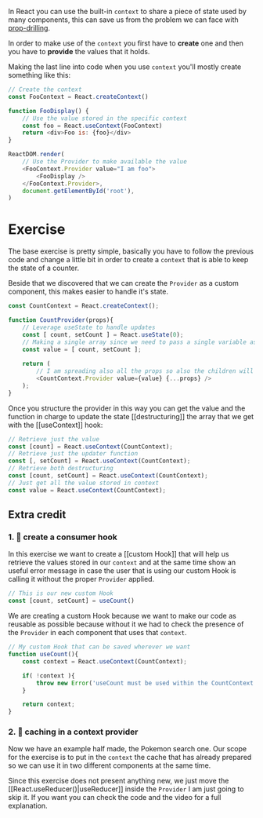 In React you can use the built-in `context` to share a piece of state used by many components, this can save us from the problem we can face with [prop-drilling](https://kentcdodds.com/blog/prop-drilling).

In order to make use of the `context` you first have to **create** one and then you have to **provide** the values that it holds. 

Making the last line into code when you use `context` you'll mostly create something like this:

```js
// Create the context
const FooContext = React.createContext()

function FooDisplay() {
	// Use the value stored in the specific context
	const foo = React.useContext(FooContext)
	return <div>Foo is: {foo}</div>
}

ReactDOM.render(
	// Use the Provider to make available the value
  	<FooContext.Provider value="I am foo">
    	<FooDisplay />
  	</FooContext.Provider>,
  	document.getElementById('root'),
)
```

# Exercise
The base exercise is pretty simple, basically you have to follow the previous code and change a little bit in order to create a `context` that is able to keep the state of a counter.

Beside that we discovered that we can create the `Provider` as a custom component, this makes easier to handle it's state.

```js
const CountContext = React.createContext();

function CountProvider(props){
	// Leverage useState to handle updates
	const [ count, setCount ] = React.useState(0);
	// Making a single array since we need to pass a single variable as value
	const value = [ count, setCount ];
	
	return (
		// I am spreading also all the props so also the children will be taken care of
		<CountContext.Provider value={value} {...props} />
	);
}
```

Once you structure the provider in this way you can get the value and the function in charge to update the state [[destructuring]] the array that we get with the [[useContext]] hook:

```js
// Retrieve just the value
const [count] = React.useContext(CountContext);
// Retrieve just the updater function
const [, setCount] = React.useContext(CountContext);
// Retrieve both destructuring
const [count, setCount] = React.useContext(CountContext);
// Just get all the value stored in context
const value = React.useContext(CountContext);
```

## Extra credit
### 1. 💯 create a consumer hook
In this exercise we want to create a [[custom Hook]] that will help us retrieve the values stored in our `context` and at the same time show an useful error message in case the user that is using our custom Hook is calling it without the proper `Provider` applied.

```js
// This is our new custom Hook
const [count, setCount] = useCount()
```
We are creating a custom Hook because we want to make our code as reusable as possible because without it we had to check the presence of the `Provider` in each component that uses that `context`.
```js
// My custom Hook that can be saved wherever we want
function useCount(){
	const context = React.useContext(CountContext);

	if( !context ){
		throw new Error('useCount must be used within the CountContext');
	}

	return context;
}
```

### 2. 💯 caching in a context provider
Now we have an example half made, the Pokemon search one. Our scope for the exercise is to put in the `context` the cache that has already prepared so we can use it in two different components at the same time.

Since this exercise does not present anything new, we just move the [[React.useReducer()|useReducer]] inside the `Provider` I am just going to skip it. If you want you can check the code and the video for a full explanation.